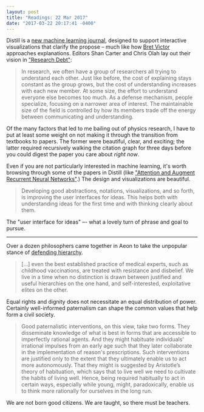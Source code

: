 ```yaml
---
layout: post
title: "Readings: 22 Mar 2017"
date: "2017-03-22 20:17:41 -0400"
---
```


Distill is a [new machine learning journal](http://distill.pub/about/), designed to support interactive visualizations that clarify the propose – much like how [Bret Victor](http://worrydream.com/) approaches explanations. Editors Shan Carter and Chris Olah lay out their vision in ["Research Debt"](http://distill.pub/2017/research-debt/):

> In research, we often have a group of researchers all trying to understand each other. Just like before, the cost of explaining stays constant as the group grows, but the cost of understanding increases with each new member. At some size, the effort to understand everyone else becomes too much. As a defense mechanism, people specialize, focusing on a narrower area of interest. The maintainable size of the field is controlled by how its members trade off the energy between communicating and understanding.

Of the many factors that led to me bailing out of physics research, I have to put at least some weight on not making it through the transition from textbooks to papers. The former were beautiful, clear, and exciting; the latter required recursively walking the citation graph for three days before you could digest the paper you care about _right now_.

Even if you are not particularly interested in machine learning, it's worth browsing through some of the papers in Distill (like ["Attention and Augment Recurrent Neural Networks"](http://distill.pub/2016/augmented-rnns/).) The design and visualizations are beautiful.

> Developing good abstractions, notations, visualizations, and so forth, is improving the user interfaces for ideas. This helps both with understanding ideas for the first time and with thinking clearly about them.

The "user interface for ideas" –- what a lovely turn of phrase and goal to pursue.

----


Over a dozen philosophers came together in Aeon to take the unpopular stance of [defending hierarchy](https://aeon.co/essays/hierarchies-have-a-place-even-in-societies-built-on-equality).

> [&#8230;] even the best established practice of medical experts, such as childhood vaccinations, are treated with resistance and disbelief. We live in a time when no distinction is drawn between justified and useful hierarchies on the one hand, and self-interested, exploitative elites on the other.

Equal rights and dignity does not necessitate an equal distribution of power. Certainly well-informed paternalism can shape the common values that help form a civil society.

> Good paternalistic interventions, on this view, take two forms. They disseminate knowledge of what is best in forms that are accessible to imperfectly rational agents. And they might habituate individuals' irrational impulses from an early age such that they later collaborate in the implementation of reason's prescriptions. Such interventions are justified only to the extent that they ultimately enable us to act more autonomously. That they might is suggested by Aristotle’s theory of habituation, which says that to live well we need to cultivate the habits of living well. Hence, being required habitually to act in certain ways, especially while young, might, paradoxically, enable us to think more rationally for ourselves in the long run.

We are not born good citizens. We are taught, so there must be teachers.
